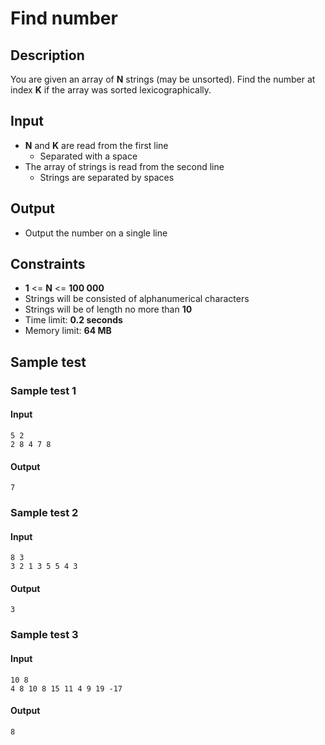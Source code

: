 # Find number

## Description

You are given an array of **N** strings (may be unsorted). Find the number at index **K** if the array was sorted lexicographically.

## Input
- **N** and **K** are read from the first line
  - Separated with a space
- The array of strings is read from the second line
  - Strings are separated by spaces

## Output
- Output the number on a single line

## Constraints
- **1** <= **N** <= **100 000**
- Strings will be consisted of alphanumerical characters
- Strings will be of length no more than **10**
- Time limit: **0.2 seconds**
- Memory limit: **64 MB**

## Sample test

### Sample test 1

#### Input
```
5 2
2 8 4 7 8
```

#### Output
```
7
```

### Sample test 2

#### Input
```
8 3
3 2 1 3 5 5 4 3
```

#### Output
```
3
```

### Sample test 3

#### Input
```
10 8
4 8 10 8 15 11 4 9 19 -17
```

#### Output
```
8
```
